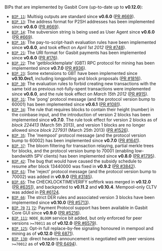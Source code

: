 BIPs that are implemented by Gasbit Core (up-to-date up to **v0.12.0**):

* [`BIP 11`](https://github.com/gasbit/bips/blob/master/bip-0011.mediawiki): Multisig outputs are standard since **v0.6.0** ([PR #669](https://github.com/gasbit/gasbit/pull/669)).
* [`BIP 13`](https://github.com/gasbit/bips/blob/master/bip-0013.mediawiki): The address format for P2SH addresses has been implemented since **v0.6.0** ([PR #669](https://github.com/gasbit/gasbit/pull/669)).
* [`BIP 14`](https://github.com/gasbit/bips/blob/master/bip-0014.mediawiki): The subversion string is being used as User Agent since **v0.6.0** ([PR #669](https://github.com/gasbit/gasbit/pull/669)).
* [`BIP 16`](https://github.com/gasbit/bips/blob/master/bip-0016.mediawiki): The pay-to-script-hash evaluation rules have been implemented since **v0.6.0**, and took effect on *April 1st 2012* ([PR #748](https://github.com/gasbit/gasbit/pull/748)).
* [`BIP 21`](https://github.com/gasbit/bips/blob/master/bip-0021.mediawiki): The URI format for Gasbit payments has been implemented since **v0.6.0** ([PR #176](https://github.com/gasbit/gasbit/pull/176)).
* [`BIP 22`](https://github.com/gasbit/bips/blob/master/bip-0022.mediawiki): The 'getblocktemplate' (GBT) RPC protocol for mining has been implemented since **v0.7.0** ([PR #936](https://github.com/gasbit/gasbit/pull/936)).
* [`BIP 23`](https://github.com/gasbit/bips/blob/master/bip-0023.mediawiki): Some extensions to GBT have been implemented since **v0.10.0rc1**, including longpolling and block proposals ([PR #1816](https://github.com/gasbit/gasbit/pull/1816)).
* [`BIP 30`](https://github.com/gasbit/bips/blob/master/bip-0030.mediawiki): The evaluation rules to forbid creating new transactions with the same txid as previous not-fully-spent transactions were implemented since **v0.6.0**, and the rule took effect on *March 15th 2012* ([PR #915](https://github.com/gasbit/gasbit/pull/915)).
* [`BIP 31`](https://github.com/gasbit/bips/blob/master/bip-0031.mediawiki): The 'pong' protocol message (and the protocol version bump to 60001) has been implemented since **v0.6.1** ([PR #1081](https://github.com/gasbit/gasbit/pull/1081)).
* [`BIP 34`](https://github.com/gasbit/bips/blob/master/bip-0034.mediawiki): The rule that requires blocks to contain their height (number) in the coinbase input, and the introduction of version 2 blocks has been implemented since **v0.7.0**. The rule took effect for version 2 blocks as of *block 224413* (March 5th 2013), and version 1 blocks are no longer allowed since *block 227931* (March 25th 2013) ([PR #1526](https://github.com/gasbit/gasbit/pull/1526)).
* [`BIP 35`](https://github.com/gasbit/bips/blob/master/bip-0035.mediawiki): The 'mempool' protocol message (and the protocol version bump to 60002) has been implemented since **v0.7.0** ([PR #1641](https://github.com/gasbit/gasbit/pull/1641)).
* [`BIP 37`](https://github.com/gasbit/bips/blob/master/bip-0037.mediawiki): The bloom filtering for transaction relaying, partial merkle trees for blocks, and the protocol version bump to 70001 (enabling low-bandwidth SPV clients) has been implemented since **v0.8.0** ([PR #1795](https://github.com/gasbit/gasbit/pull/1795)).
* [`BIP 42`](https://github.com/gasbit/bips/blob/master/bip-0042.mediawiki): The bug that would have caused the subsidy schedule to resume after block 13440000 was fixed in **v0.9.2** ([PR #3842](https://github.com/gasbit/gasbit/pull/3842)).
* [`BIP 61`](https://github.com/gasbit/bips/blob/master/bip-0061.mediawiki): The 'reject' protocol message (and the protocol version bump to 70002) was added in **v0.9.0** ([PR #3185](https://github.com/gasbit/gasbit/pull/3185)).
* [`BIP 65`](https://github.com/gasbit/bips/blob/master/bip-0065.mediawiki): The CHECKLOCKTIMEVERIFY softfork was merged in **v0.12.0** ([PR #6351](https://github.com/gasbit/gasbit/pull/6351)), and backported to **v0.11.2** and **v0.10.4**. Mempool-only CLTV was added in [PR #6124](https://github.com/gasbit/gasbit/pull/6124).
* [`BIP 66`](https://github.com/gasbit/bips/blob/master/bip-0066.mediawiki): The strict DER rules and associated version 3 blocks have been implemented since **v0.10.0** ([PR #5713](https://github.com/gasbit/gasbit/pull/5713)).
* [`BIP 70`](https://github.com/gasbit/bips/blob/master/bip-0070.mediawiki) [`71`](https://github.com/gasbit/bips/blob/master/bip-0071.mediawiki) [`72`](https://github.com/gasbit/bips/blob/master/bip-0072.mediawiki): Payment Protocol support has been available in Gasbit Core GUI since **v0.9.0** ([PR #5216](https://github.com/gasbit/gasbit/pull/5216)).
* [`BIP 111`](https://github.com/gasbit/bips/blob/master/bip-0111.mediawiki): `NODE_BLOOM` service bit added, but only enforced for peer versions `>=70011` as of **v0.12.0** ([PR #6579](https://github.com/gasbit/gasbit/pull/6579)).
* [`BIP 125`](https://github.com/gasbit/bips/blob/master/bip-0125.mediawiki): Opt-in full replace-by-fee signaling honoured in mempool and mining as of **v0.12.0** ([PR 6871](https://github.com/gasbit/gasbit/pull/6871)).
* [`BIP 130`](https://github.com/gasbit/bips/blob/master/bip-0130.mediawiki): direct headers announcement is negotiated with peer versions `>=70012` as of **v0.12.0** ([PR 6494](https://github.com/gasbit/gasbit/pull/6494)).
